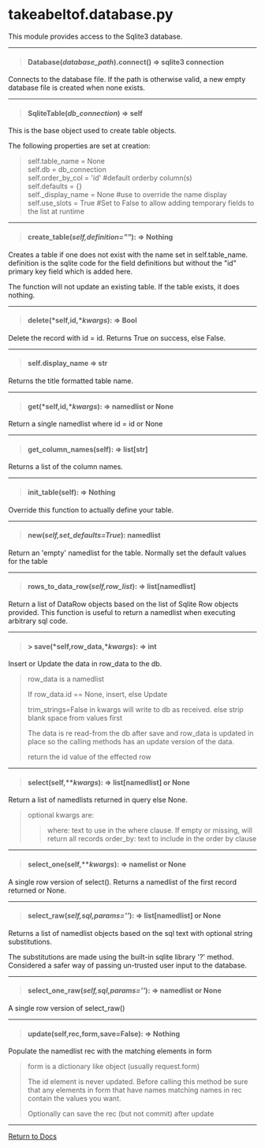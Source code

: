 # takeabeltof.database.py

This module provides access to the Sqlite3 database.

---
> #### Database(*database_path*).connect() => sqlite3 connection

Connects to the database file. If the path is otherwise valid, a new empty database file is created when none exists.

---
> #### SqliteTable(*db_connection*) => self

This is the base object used to create table objects.

The following properties are set at creation:
> self.table_name = None  
> self.db = db_connection  
> self.order_by_col = 'id' #default orderby column(s)  
> self.defaults = {}  
> self._display_name = None #use to override the name display  
> self.use_slots = True #Set to False to allow adding temporary fields to the list at runtime  

---
> #### create_table(*self,definition=""*): => Nothing

Creates a table if one does not exist with the name set in self.table_name. definition is the sqlite code for the field 
definitions but without the "id" primary key field which is added here.

The function will not update an existing table. If the table exists, it does nothing.

---
> #### delete(*self,id,**kwargs*): => Bool

Delete the record with id = id. Returns True on success, else False.

---
> #### self.display_name => str

Returns the title formatted table name.

--- 
> #### get(*self,id,**kwargs*): => namedlist or None

Return a single namedlist where id = id or None

---
> #### get_column_names(self): => list[str]

Returns a list of the column names.

---
> #### init_table(self): => Nothing

Override this function to actually define your table.

---
> #### new(*self,set_defaults=True*): namedlist

Return an 'empty' namedlist for the table. Normally set the default values for the table

---
> #### rows_to_data_row(*self,row_list*): => list[namedlist]

Return a list of DataRow objects based on the list of Sqlite Row objects provided. This function is useful to return a namedlist
when executing arbitrary sql code.

---
> #### > save(*self,row_data,**kwargs*): => int

Insert or Update the data in row_data to the db.

> row_data is a namedlist
> 
> If row_data.id == None, insert, else Update
> 
> trim_strings=False in kwargs will write to db as received. else strip blank space from values first
> 
> The data is re read-from the db after save and row_data is updated in place so the calling methods has 
> an update version of the data.
> 
> return the id value of the effected row

---
> #### select(self,***kwargs*): => list[namedlist] or None

Return a list of namedlists returned in query else None.

> optional kwargs are:
>> where: text to use in the where clause. If empty or missing, will return all records
>> order_by: text to include in the order by clause

---
> #### select_one(self,***kwargs*): => namelist or None

A single row version of select(). Returns a namedlist of the first record returned or None.

---
> #### select_raw(*self,sql,params=''*): => list[namedlist] or None

Returns a list of namedlist objects based on the sql text with optional string substitutions.

The substitutions are made using the built-in sqlite library '?' method. Considered a safer way of passing un-trusted
user input to the database.

---
> #### select_one_raw(*self,sql,params=''*): => namedlist or None

A single row version of select_raw()

---
> #### update(self,rec,form,save=False): => Nothing

Populate the namedlist rec with the matching elements in form

> form is a dictionary like object (usually request.form)
> 
> The id element is never updated. Before calling this method be sure that any elements
> in form that have names matching names in rec contain the values you want.
> 
> Optionally can save the rec (but not commit) after update

---
[Return to Docs](/docs/shotglass2/README.md)

